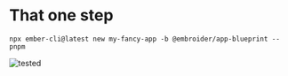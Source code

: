 # That one step

```
npx ember-cli@latest new my-fancy-app -b @embroider/app-blueprint --pnpm
```

![tested](/tested.png) <!-- .element class="fragment" style="position: absolute;" -->